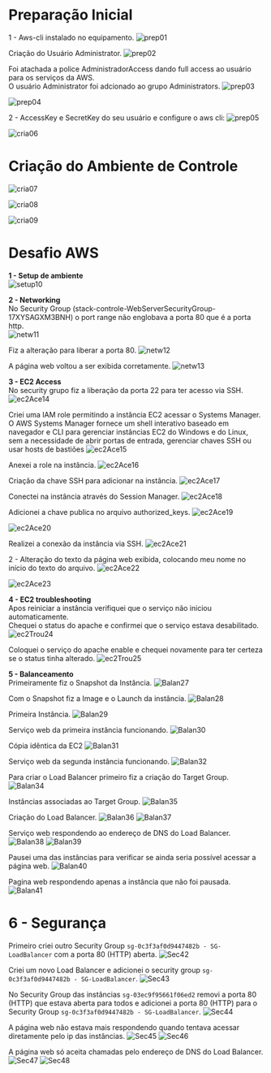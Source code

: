 # Preparação Inicial<br>
1 - Aws-cli instalado no equipamento.
![prep01](Imagens/Preparacao_Ambiante/Imagem_1.png)

Criação do Usuário Administrator. 
![prep02](Imagens/Preparacao_Ambiante/Imagem_2.png)

Foi atachada a police AdministradorAccess dando full access ao usuário para os serviços da AWS.<br>
O usuário Administrator foi adcionado ao grupo Administrators.
![prep03](Imagens/Preparacao_Ambiante/Imagem_3.png)

![prep04](Imagens/Preparacao_Ambiante/Imagem_4.png)

2 - AccessKey e SecretKey do seu usuário e configure o aws cli:
![prep05](Imagens/Preparacao_Ambiante/Imagem_5.png)

![cria06](Imagens/Criancao_Ambiente/Imagem_6.png)

# Criação do Ambiente de Controle<br>
![cria07](Imagens/Criancao_Ambiente/Imagem_7.png)

![cria08](Imagens/Criancao_Ambiente/Imagem_8.png)

![cria09](Imagens/Criancao_Ambiente/Imagem_9.png)

# Desafio AWS

**1 - Setup de ambiente**<br>
![setup10](Imagens/1_Setup_Ambiente/Imagem_10.png)

**2 - Networking**<br>
No Security Group (stack-controle-WebServerSecurityGroup-17XYSAGXM3BNH) o port range não englobava a porta 80 que é a porta http.<br>
![netw11](Imagens/2_Networking/Imagem_11.png)

Fiz a alteração para liberar a porta 80.
![netw12](Imagens/2_Networking/Imagem_12.png)

A página web voltou a ser exibida corretamente.
![netw13](Imagens/2_Networking/Imagem_13.png)

**3 - EC2 Access**<br>
No security grupo fiz a liberação da porta 22 para ter acesso via SSH. 
![ec2Ace14](Imagens/3_EC2_Access/Imagem_14.png)

Criei uma IAM role permitindo a instância EC2 acessar o Systems Manager.<br>
O AWS Systems Manager fornece um shell interativo baseado em navegador e CLI para gerenciar instâncias EC2 do Windows e do Linux, sem a necessidade de abrir portas de entrada, gerenciar chaves SSH ou usar hosts de bastiões
![ec2Ace15](Imagens/3_EC2_Access/Imagem_15.png)

Anexei a role na instância.
![ec2Ace16](Imagens/3_EC2_Access/Imagem_16.png)

Criação da chave SSH para adicionar na instância.
![ec2Ace17](Imagens/3_EC2_Access/Imagem_17.png)

Conectei na instância através do Session Manager.
![ec2Ace18](Imagens/3_EC2_Access/Imagem_18.png)

Adicionei a chave publica no arquivo authorized_keys.
![ec2Ace19](Imagens/3_EC2_Access/Imagem_19.png)

![ec2Ace20](Imagens/3_EC2_Access/Imagem_20.png)

Realizei a conexão da instância via SSH.
![ec2Ace21](Imagens/3_EC2_Access/Imagem_21.png)

2 - Alteração do texto da página web exibida, colocando meu nome no início do texto do arquivo.
![ec2Ace22](Imagens/3_EC2_Access/Imagem_22.png)

![ec2Ace23](Imagens/3_EC2_Access/Imagem_23.png)

**4 - EC2 troubleshooting**<br>
Apos reiniciar a instância verifiquei que o serviço não iniciou automaticamente.<br>
Chequei o status do apache e confirmei que o serviço estava desabilitado.
![ec2Trou24](Imagens/4_EC2_Troubleshooting/Imagem_24.png)

Coloquei o serviço do apache enable e chequei novamente para ter certeza se o status tinha alterado.
![ec2Trou25](Imagens/4_EC2_Troubleshooting/Imagem_25.png)

**5 - Balanceamento**<br>
Primeiramente fiz o Snapshot da Instância.
![Balan27](Imagens/5_Balanceamento/Imagem_27.png)

Com o Snapshot fiz a Image e o Launch da instância. 
![Balan28](Imagens/5_Balanceamento/Imagem_28.png)

Primeira Instância.
![Balan29](Imagens/5_Balanceamento/Imagem_29.png)

Serviço web da primeira instância funcionando.
![Balan30](Imagens/5_Balanceamento/Imagem_30.png)

Cópia idêntica da EC2
![Balan31](Imagens/5_Balanceamento/Imagem_31.png)

Serviço web da segunda instância funcionando.
![Balan32](Imagens/5_Balanceamento/Imagem_32.png)

Para criar o Load Balancer primeiro fiz a criação do Target Group.
![Balan34](Imagens/5_Balanceamento/Imagem_34.png)

Instâncias associadas ao Target Group. 
![Balan35](Imagens/5_Balanceamento/Imagem_35.png)

Criação do Load Balancer.
![Balan36](Imagens/5_Balanceamento/Imagem_36.png)
![Balan37](Imagens/5_Balanceamento/Imagem_37.png)

Serviço web respondendo ao endereço de DNS do Load Balancer.
![Balan38](Imagens/5_Balanceamento/Imagem_38.png)
![Balan39](Imagens/5_Balanceamento/Imagem_39.png)

Pausei uma das instâncias para verificar se ainda seria possível acessar a página web.
![Balan40](Imagens/5_Balanceamento/Imagem_40.png)

Pagina web respondendo apenas a instância que não foi pausada.
![Balan41](Imagens/5_Balanceamento/Imagem_41.png)

# **6 - Segurança**

Primeiro criei outro Security Group ```sg-0c3f3af0d9447482b - SG-LoadBalancer``` com a porta 80 (HTTP) aberta. 
![Sec42](Imagens/6_Seguranca/Imagem_42.png)

Criei um novo Load Balancer e adicionei o security group ```sg-0c3f3af0d9447482b - SG-LoadBalancer```. 
![Sec43](Imagens/6_Seguranca/Imagem_43.png)

No Security Group das instâncias ```sg-03ec9f95661f06ed2``` removi a porta 80 (HTTP) que estava aberta para todos e adicionei a porta 80 (HTTP) para o Security Group ```sg-0c3f3af0d9447482b - SG-LoadBalancer```.
![Sec44](Imagens/6_Seguranca/Imagem_44.png)

A página web não estava mais respondendo quando tentava acessar diretamente pelo ip das instâncias.
![Sec45](Imagens/6_Seguranca/Imagem_45.png)
![Sec46](Imagens/6_Seguranca/Imagem_46.png)

A página web só aceita chamadas pelo endereço de DNS do Load Balancer.
![Sec47](Imagens/6_Seguranca/Imagem_47.png)
![Sec48](Imagens/6_Seguranca/Imagem_48.png)
